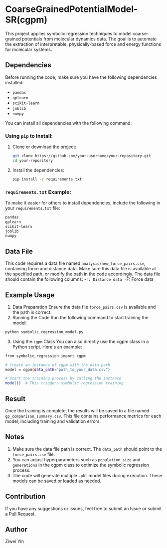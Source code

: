 # CoarseGrainedPotentialModel-SR(cgpm)
This project applies symbolic regression techniques to model coarse-grained potentials from molecular dynamics data. The goal is to automate the extraction of interpretable, physically-based force and energy functions for molecular systems.

## Dependencies

Before running the code, make sure you have the following dependencies installed:

- `pandas`
- `gplearn`
- `scikit-learn`
- `joblib`
- `numpy`

You can install all dependencies with the following command:
### Using `pip` to Install:

1. Clone or download the project:
    ```bash
    git clone https://github.com/your-username/your-repository.git
    cd your-repository
    ```

2. Install the dependencies:
    ```bash
    pip install -r requirements.txt
    ```
### `requirements.txt` Example:
To make it easier for others to install dependencies, include the following in your `requirements.txt` file:

```txt
pandas
gplearn
scikit-learn
joblib
numpy

````

## Data File
This code requires a data file named `analysis/new_force_pairs.csv`, containing force and distance data. Make sure this data file is available at the specified path, or modify the path in the code accordingly.
The data file should contain the following columns:
-`r: Distance data
-`F: Force data

## Example Usage
1. Data Preparation
Ensure the data file `force_pairs.csv` is available and the path is correct.
2. Running the Code
Run the following command to start training the model:
```bash
python symbolic_regression_model.py
```
3. Using the `cgpm` Class
You can also directly use the cgpm class in a Python script. Here's an example:
```bash
from symbolic_regression import cgpm

# Create an instance of cgpm with the data path
model = cgpm(data_path="path_to_your_data.csv")

# Start the training process by calling the instance
model()  # This triggers symbolic regression training
```

## Result
Once the training is complete, the results will be saved to a file named `gp_comparison_summary.csv`. This file contains performance metrics for each model, including training and validation errors.

## Notes
1. Make sure the data file path is correct. The `data_path` should point to the `force_pairs.csv` file.
2. You can adjust hyperparameters such as `population_size` and `generations` in the cgpm class to optimize the symbolic regression process.
3. The code will generate multiple `.pkl` model files during execution. These models can be saved or loaded as needed.

## Contribution
If you have any suggestions or issues, feel free to submit an Issue or submit a Pull Request.

## Author
Ziwei Yin
